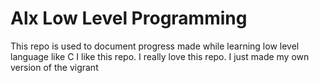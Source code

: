<h1>Alx Low Level Programming</h1>
This repo is used to document progress made while learning low level language like C
I like this repo. I really love this repo. I just made my own version of the vigrant
